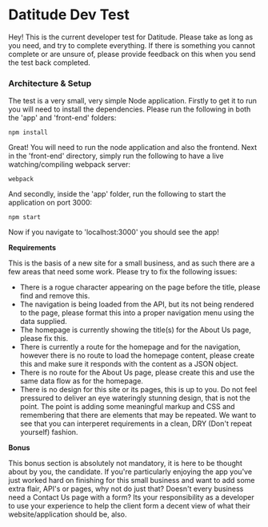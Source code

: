 # Datitude Dev Test #

Hey! This is the current developer test for Datitude. Please take as long as you need, and try to complete everything. If there is something you cannot complete or are unsure of, please provide feedback on this when you send the test back completed.

### Architecture & Setup ###

The test is a very small, very simple Node application. Firstly to get it to run you will need to install the dependencies. Please run the following in both the 'app' and 'front-end' folders:

```
npm install
```

Great! You will need to run the node application and also the frontend. Next in the 'front-end' directory, simply run the following to have a live watching/compiling webpack server:

```
webpack
```

And secondly, inside the 'app' folder, run the following to start the application on port 3000:

```
npm start
```

Now if you navigate to 'localhost:3000' you should see the app!

**Requirements**

This is the basis of a new site for a small business, and as such there are a few areas that need some work. Please try to fix the following issues:

- There is a rogue character appearing on the page before the title, please find and remove this.
- The navigation is being loaded from the API, but its not being rendered to the page, please format this into a proper navigation menu using the data supplied.
- The homepage is currently showing the title(s) for the About Us page, please fix this.
- There is currently a route for the homepage and for the navigation, however there is no route to load the homepage content, please create this and make sure it responds with the content as a JSON object.
- There is no route for the About Us page, please create this and use the same data flow as for the homepage.
- There is no design for this site or its pages, this is up to you. Do not feel pressured to deliver an eye wateringly stunning design, that is not the point. The point is adding some meaningful markup and CSS and remembering that there are elements that may be repeated. We want to see that you can interperet requirements in a clean, DRY (Don't repeat yourself) fashion.

**Bonus**

This bonus section is absolutely not mandatory, it is here to be thought about by you, the candidate. If you're particularly enjoying the app you've just worked hard on finishing for this small business and want to add some extra flair, API's or pages, why not do just that? Doesn't every business need a Contact Us page with a form? Its your responsibility as a developer to use your experience to help the client form a decent view of what their website/application should be, also.